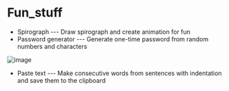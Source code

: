 # Fun_stuff
- Spirograph --- Draw spirograph and create animation for fun
- Password generator --- Generate one-time password from random numbers and characters

![image](https://user-images.githubusercontent.com/50325966/103143975-b0983980-4764-11eb-95f0-0bf590a3342e.png)

- Paste text --- Make consecutive words from sentences with indentation and save them to the clipboard
